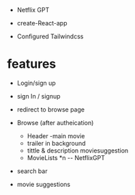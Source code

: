 - Netflix GPT


- create-React-app
- Configured Tailwindcss


# features
- Login/sign up

- sign In / signup
- redirect to browse page
- Browse (after autheication)
     - Header
     -main movie
     - trailer in background
     - tittle & description
       moviesuggestion
     - MovieLists *n
-- NetflixGPT
- search bar
- movie suggestions